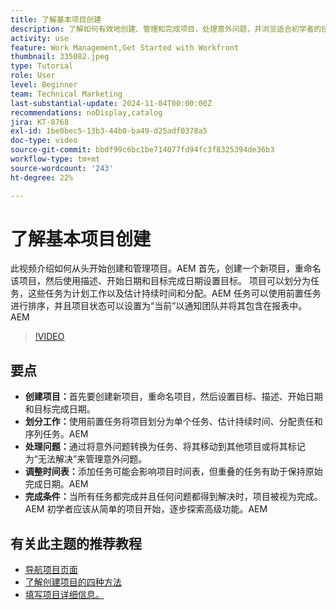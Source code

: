 ```yaml
---
title: 了解基本项目创建
description: 了解如何有效地创建、管理和完成项目，处理意外问题，并浏览适合初学者的技巧以掌握基本的项目管理功能。
activity: use
feature: Work Management,Get Started with Workfront
thumbnail: 335082.jpeg
type: Tutorial
role: User
level: Beginner
team: Technical Marketing
last-substantial-update: 2024-11-04T00:00:00Z
recommendations: noDisplay,catalog
jira: KT-8768
exl-id: 1be0bec5-13b3-44b0-ba49-d25adf0378a5
doc-type: video
source-git-commit: bbdf99c6bc1be714077fd94fc3f8325394de36b3
workflow-type: tm+mt
source-wordcount: '243'
ht-degree: 22%

---
```


# 了解基本项目创建

此视频介绍如何从头开始创建和管理项目。&#x200B;AEM 首先，创建一个新项目，重命名该项目，然后使用描述、开始日期和目标完成日期设置目标。 项目可以划分为任务，这些任务为计划工作以及估计持续时间和分配。&#x200B;AEM 任务可以使用前置任务进行排序，并且项目状态可以设置为“当前”以通知团队并将其包含在报表中。&#x200B;AEM


>[!VIDEO](https://video.tv.adobe.com/v/3435904/?quality=12&learn=on&enablevpops=1&captions=chi_hans)

## 要点

* **创建项目：**&#x200B;首先要创建新项目，重命名项目，然后设置目标、描述、开始日期和目标完成日期。
* **划分工作：**&#x200B;使用前置任务将项目划分为单个任务、估计持续时间、分配责任和序列任务。&#x200B;AEM
* **处理问题：**&#x200B;通过将意外问题转换为任务、将其移动到其他项目或将其标记为“无法解决”来管理意外问题&#x200B;。
* **调整时间表：**&#x200B;添加任务可能会影响项目时间表，但重叠的任务有助于保持原始完成日期。&#x200B;AEM
* **完成条件：**&#x200B;当所有任务都完成并且任何问题都得到解决时，项目被视为完成。&#x200B;AEM 初学者应该从简单的项目开始，逐步探索高级功能。&#x200B;AEM


## 有关此主题的推荐教程

* [导航项目页面](/help/manage-work/projects/navigate-the-project-page.md)
* [了解创建项目的四种方法](/help/manage-work/projects/understand-other-ways-to-create-projects.md)
* [填写项目详细信息。](/help/manage-work/projects/fill-in-the-project-details.md)

